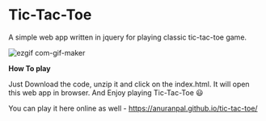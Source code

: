 # Tic-Tac-Toe
A simple web app written in jquery for playing classic tic-tac-toe game.

![ezgif com-gif-maker](https://user-images.githubusercontent.com/11156601/196588709-1e7eb06f-4559-4c65-b60d-8ff03207e3b9.gif)


**How To play**

Just Download the code, unzip it and click on the index.html. It will open this web app in browser.
And Enjoy playing Tic-Tac-Toe :smiley:

You can play it here online as well - https://anuranpal.github.io/tic-tac-toe/
